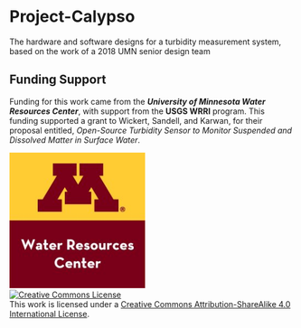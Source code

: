 # Project-Calypso
The hardware and software designs for a turbidity measurement system, based on the work of a 2018 UMN senior design team

## Funding Support

Funding for this work came from the ***University of Minnesota Water Resources Center***, with support from the **USGS WRRI** program. This funding supported a grant to Wickert, Sandell, and Karwan, for their proposal entitled, *Open-Source Turbidity Sensor to Monitor Suspended and Dissolved Matter in Surface Water*.

<img src="https://github.com/NorthernWidget-Skunkworks/Project-Calypso/blob/master/Documentation/images/UMN_WRC_400x400.jpg" alt="UMN WRC" width="240px">

<br/>
<a rel="license" href="http://creativecommons.org/licenses/by-sa/4.0/"><img alt="Creative Commons License" style="border-width:0" src="https://i.creativecommons.org/l/by-sa/4.0/88x31.png" /></a><br />This work is licensed under a <a rel="license" href="http://creativecommons.org/licenses/by-sa/4.0/">Creative Commons Attribution-ShareAlike 4.0 International License</a>.

